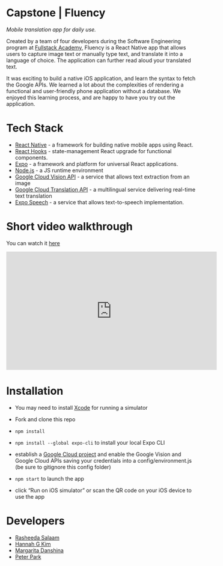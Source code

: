 # Capstone | Fluency

_Mobile translation app for daily use._

Created by a team of four developers during the Software Engineering program at [Fullstack Academy](https://www.fullstackacademy.com), Fluency is a React Native app that allows users to capture image text or manually type text, and translate it into a language of choice. The application can further read aloud your translated text.

It was exciting to build a native iOS application, and learn the syntax to fetch the Google APIs. We learned a lot about the complexities of rendering a functional and user-friendly phone application without a database. We enjoyed this learning process, and are happy to have you try out the application.

# Tech Stack

- [React Native](https://reactnative.dev) - a framework for building native mobile apps using React.
- [React Hooks](https://reactjs.org/docs/hooks-intro.html) - state-management React upgrade for functional components.
- [Expo](https://docs.expo.io) - a framework and platform for universal React applications.
- [Node.js](https://nodejs.org/en/) - a JS runtime environment
- [Google Cloud Vision API](https://cloud.google.com/vision) - a service that allows text extraction from an image
- [Google Cloud Translation API](https://cloud.google.com/translate) - a multilingual service delivering real-time text translation
- [Expo Speech](https://docs.expo.io/versions/latest/sdk/speech/) - a service that allows text-to-speech implementation.

# Short video walkthrough

You can watch it [here](https://youtu.be/tQVQWqea_Uk)

<iframe width="560" height="315" src="https://www.youtube.com/embed/tQVQWqea_Uk" title="YouTube video player" frameborder="0" allow="accelerometer; autoplay; clipboard-write; encrypted-media; gyroscope; picture-in-picture" allowfullscreen></iframe>

# Installation

- You may need to install [Xcode](https://developer.apple.com/xcode/resources/) for running a simulator

- Fork and clone this repo

- `npm install`

- `npm install --global expo-cli` to install your local Expo CLI

- establish a [Google Cloud project](https://developers.google.com/workspace/guides/create-project) and enable the Google Vision and Google Cloud APIs saving your credentials into a config/environment.js (be sure to gitignore this config folder)

- `npm start` to launch the app

- click “Run on iOS simulator” or scan the QR code on your iOS device to use the app

# Developers

- [Rasheeda Salaam](https://github.com/RSalaam)
- [Hannah G Kim](https://github.com/hannah-gkim)
- [Margarita Danshina](https://github.com/margaritadanshina)
- [Peter Park](https://github.com/peterparkk25)
